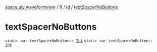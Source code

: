 [space.siy.waveformview](../../index.md) / [R](../index.md) / [id](index.md) / [textSpacerNoButtons](./text-spacer-no-buttons.md)

# textSpacerNoButtons

`static var textSpacerNoButtons: `[`Int`](https://kotlinlang.org/api/latest/jvm/stdlib/kotlin/-int/index.html)
`static var textSpacerNoButtons: `[`Int`](https://kotlinlang.org/api/latest/jvm/stdlib/kotlin/-int/index.html)